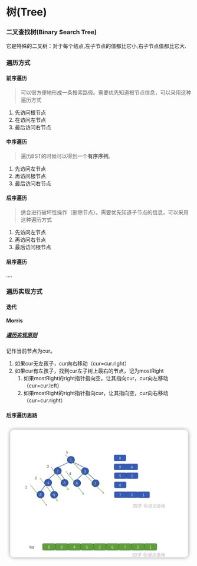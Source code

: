 # 树(Tree)

### 二叉查找树(Binary Search Tree)

它是特殊的二叉树：对于每个结点,左子节点的值都比它小,右子节点值都比它大.

### 遍历方式

#### 前序遍历

> 可以很方便地形成一条搜索路径。需要优先知道根节点信息，可以采用这种遍历方式

1. 先访问根节点
2. 在访问左节点
3. 最后访问右节点

#### 中序遍历

> 遍历BST的时候可以得到一个**有序序列**。

1. 先访问左节点
2. 再访问根节点
3. 最后访问右节点

#### 后序遍历

> 适合进行破坏性操作（删除节点）。需要优先知道子节点的信息，可以采用这种遍历方式

1. 先访问左节点
2. 再访问右节点
3. 最后访问根节点

#### 层序遍历

....

### 遍历实现方式

#### 迭代

#### Morris

##### [遍历实现原则](https://zhuanlan.zhihu.com/p/101321696)

记作当前节点为cur。

1. 如果cur无左孩子，cur向右移动（cur=cur.right）
2. 如果cur有左孩子，找到cur左子树上最右的节点，记为mostRight
   1. 如果mostRight的right指针指向空，让其指向cur，cur向左移动（cur=cur.left）
   2. 如果mostRight的right指针指向cur，让其指向空，cur向右移动（cur=cur.right）





#### 后序遍历思路

![](./images/post-morris.jpg)
